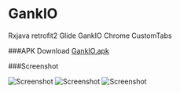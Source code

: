 # GankIO
Rxjava  retrofit2  Glide  GankIO 
Chrome CustomTabs 

###APK Download
[GankIO.apk](https://github.com/haohaozaici/GankIO/blob/master/Screenshot/gankIO.apk?raw=true)

###Screenshot

![Screenshot](https://raw.githubusercontent.com/haohaozaici/GankIO/master/Screenshot/Screenshot_20160927-174406.png)
![Screenshot](https://raw.githubusercontent.com/haohaozaici/GankIO/master/Screenshot/Screenshot_20160927-174414.png)
![Screenshot](https://raw.githubusercontent.com/haohaozaici/GankIO/master/Screenshot/Screenshot_20160927-174449.png)


